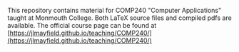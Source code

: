This repository contains material for COMP240 "Computer Applications" taught at Monmouth College.  Both LaTeX source files and compiled pdfs are available.  The official course page can be found at [https://jlmayfield.github.io/teaching/COMP240/](https://jlmayfield.github.io/teaching/COMP240/)
